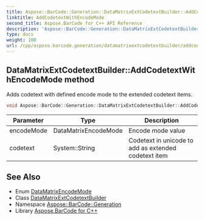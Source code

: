 ```yaml
---
title: Aspose::BarCode::Generation::DataMatrixExtCodetextBuilder::AddCodetextWithEncodeMode method
linktitle: AddCodetextWithEncodeMode
second_title: Aspose.BarCode for C++ API Reference
description: 'Aspose::BarCode::Generation::DataMatrixExtCodetextBuilder::AddCodetextWithEncodeMode method. Adds codetext with defined encode mode to the extended codetext items in C++.'
type: docs
weight: 100
url: /cpp/aspose.barcode.generation/datamatrixextcodetextbuilder/addcodetextwithencodemode/
---
```

## DataMatrixExtCodetextBuilder::AddCodetextWithEncodeMode method


Adds codetext with defined encode mode to the extended codetext items.

```cpp
void Aspose::BarCode::Generation::DataMatrixExtCodetextBuilder::AddCodetextWithEncodeMode(DataMatrixEncodeMode encodeMode, System::String codetext)
```


| Parameter | Type | Description |
| --- | --- | --- |
| encodeMode | DataMatrixEncodeMode | Encode mode value |
| codetext | System::String | Codetext in unicode to add as extended codetext item |

## See Also

* Enum [DataMatrixEncodeMode](../../datamatrixencodemode/)
* Class [DataMatrixExtCodetextBuilder](../)
* Namespace [Aspose::BarCode::Generation](../../)
* Library [Aspose.BarCode for C++](../../../)
